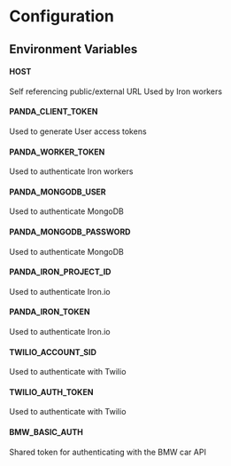 # Configuration

## Environment Variables

#### HOST

Self referencing public/external URL
Used by Iron workers

#### PANDA_CLIENT_TOKEN

Used to generate User access tokens

#### PANDA_WORKER_TOKEN

Used to authenticate Iron workers

#### PANDA_MONGODB_USER

Used to authenticate MongoDB

#### PANDA_MONGODB_PASSWORD

Used to authenticate MongoDB

#### PANDA_IRON_PROJECT_ID

Used to authenticate Iron.io

#### PANDA_IRON_TOKEN

Used to authenticate Iron.io

#### TWILIO_ACCOUNT_SID

Used to authenticate with Twilio

#### TWILIO_AUTH_TOKEN

Used to authenticate with Twilio

#### BMW_BASIC_AUTH

Shared token for authenticating with the BMW car API
